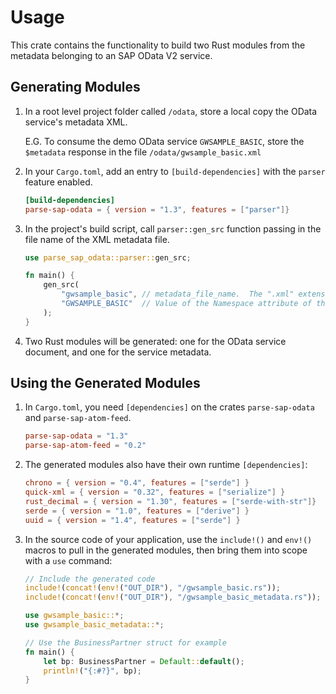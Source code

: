 # Usage

This crate contains the functionality to build two Rust modules from the metadata belonging to an SAP OData V2 service.

## Generating Modules

1. In a root level project folder called `/odata`, store a local copy the OData service's metadata XML.

   E.G. To consume the demo OData service `GWSAMPLE_BASIC`, store the `$metadata` response in the file `/odata/gwsample_basic.xml`

1. In your `Cargo.toml`, add an entry to `[build-dependencies]` with the `parser` feature enabled.

   ```toml
   [build-dependencies]
   parse-sap-odata = { version = "1.3", features = ["parser"]}
   ```

1. In the project's build script, call `parser::gen_src` function passing in the file name of the XML metadata file.

    ```rust
    use parse_sap_odata::parser::gen_src;

    fn main() {
        gen_src(
            "gwsample_basic", // metadata_file_name.  The ".xml" extension is added automatically
            "GWSAMPLE_BASIC"  // Value of the Namespace attribute of the <Schema> tag
        );
    }
    ```

1. Two Rust modules will be generated: one for the OData service document, and one for the service metadata.

## Using the Generated Modules

1. In `Cargo.toml`, you need `[dependencies]` on the crates `parse-sap-odata` and `parse-sap-atom-feed`.

   ```toml
   parse-sap-odata = "1.3"
   parse-sap-atom-feed = "0.2"
   ```

1. The generated modules also have their own runtime `[dependencies]`:

   ```toml
   chrono = { version = "0.4", features = ["serde"] }
   quick-xml = { version = "0.32", features = ["serialize"] }
   rust_decimal = { version = "1.30", features = ["serde-with-str"]}
   serde = { version = "1.0", features = ["derive"] }
   uuid = { version = "1.4", features = ["serde"] }
   ```

1. In the source code of your application, use the `include!()` and `env!()` macros to pull in the generated modules, then bring them into scope with a `use` command:

   ```rust
   // Include the generated code
   include!(concat!(env!("OUT_DIR"), "/gwsample_basic.rs"));
   include!(concat!(env!("OUT_DIR"), "/gwsample_basic_metadata.rs"));

   use gwsample_basic::*;
   use gwsample_basic_metadata::*;

   // Use the BusinessPartner struct for example
   fn main() {
       let bp: BusinessPartner = Default::default();
       println!("{:#?}", bp);
   }
   ```

